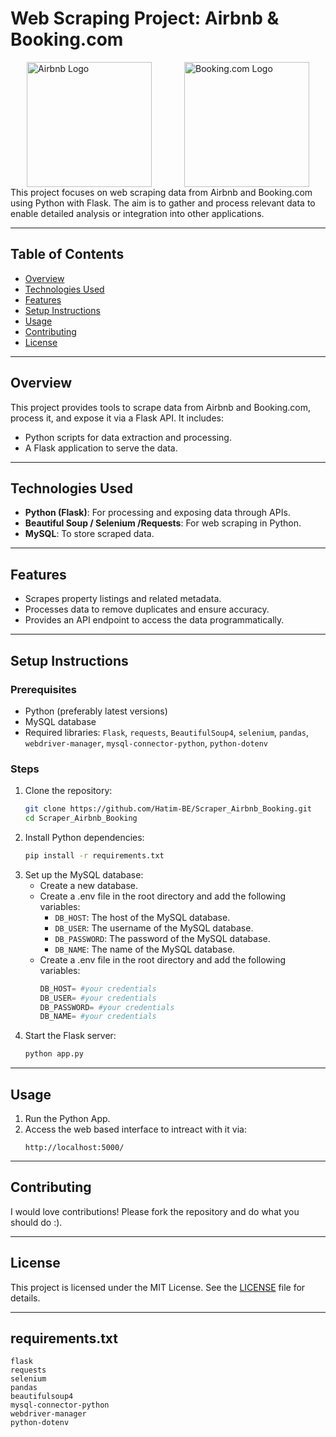 # Web Scraping Project: Airbnb & Booking.com
<div style="display: flex; justify-content: space-around; align-items: center;">
  <img src="https://upload.wikimedia.org/wikipedia/commons/thumb/6/69/Airbnb_Logo_B%C3%A9lo.svg/320px-Airbnb_Logo_B%C3%A9lo.svg.png" alt="Airbnb Logo" width="200">
  <img src="https://upload.wikimedia.org/wikipedia/commons/thumb/6/6b/Booking.com_Icon_2022.svg/245px-Booking.com_Icon_2022.svg.png" alt="Booking.com Logo" width="200">
</div>
This project focuses on web scraping data from Airbnb and Booking.com using Python with Flask. The aim is to gather and process relevant data to enable detailed analysis or integration into other applications.

---

## Table of Contents
- [Overview](#overview)
- [Technologies Used](#technologies-used)
- [Features](#features)
- [Setup Instructions](#setup-instructions)
- [Usage](#usage)
- [Contributing](#contributing)
- [License](#license)

---

## Overview
This project provides tools to scrape data from Airbnb and Booking.com, process it, and expose it via a Flask API. It includes:
- Python scripts for data extraction and processing.
- A Flask application to serve the data.

---

## Technologies Used
- **Python (Flask)**: For processing and exposing data through APIs.
- **Beautiful Soup / Selenium /Requests**: For web scraping in Python.
- **MySQL**: To store scraped data.

---

## Features
- Scrapes property listings and related metadata.
- Processes data to remove duplicates and ensure accuracy.
- Provides an API endpoint to access the data programmatically.

---

## Setup Instructions

### Prerequisites
- Python (preferably latest versions)
- MySQL database
- Required libraries: `Flask`, `requests`, `BeautifulSoup4`, `selenium`, `pandas`, `webdriver-manager`, `mysql-connector-python`, `python-dotenv`


### Steps
1. Clone the repository:
   ```bash
   git clone https://github.com/Hatim-BE/Scraper_Airbnb_Booking.git
   cd Scraper_Airbnb_Booking
   ```
2. Install Python dependencies:
   ```bash
   pip install -r requirements.txt
   ```
3. Set up the MySQL database:
   - Create a new database.
   - Create a .env file in the root directory and add the following variables:
     - `DB_HOST`: The host of the MySQL database.
     - `DB_USER`: The username of the MySQL database.
     - `DB_PASSWORD`: The password of the MySQL database.
     - `DB_NAME`: The name of the MySQL database.
    - Create a .env file in the root directory and add the following variables:
        ```python
        DB_HOST= #your credentials
        DB_USER= #your credentials
        DB_PASSWORD= #your credentials
        DB_NAME= #your credentials
        ```
4. Start the Flask server:
   ```bash
   python app.py
   ```

---

## Usage
1. Run the Python App.
2. Access the web based interface to intreact with it via:
   ```
   http://localhost:5000/
   ```

---

## Contributing
I would love contributions! Please fork the repository and do what you should do :).

---

## License
This project is licensed under the MIT License. See the [LICENSE](LICENSE) file for details.

---

## requirements.txt
```
flask
requests
selenium
pandas
beautifulsoup4
mysql-connector-python
webdriver-manager
python-dotenv
```

